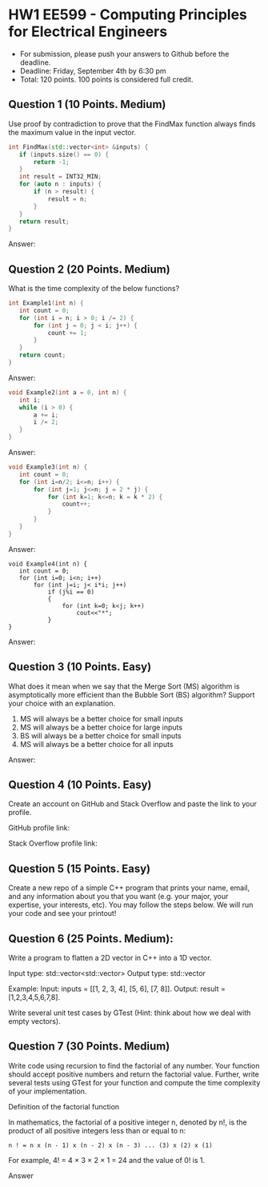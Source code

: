 
# HW1 EE599 - Computing Principles for Electrical Engineers

- For submission, please push your answers to Github before the deadline.
- Deadline: Friday, September 4th by 6:30 pm
- Total: 120 points. 100 points is considered full credit.

## Question 1 (10 Points. Medium)
Use proof by contradiction to prove that the FindMax function always finds the maximum value in the input vector.
```cpp
int FindMax(std::vector<int> &inputs) {
   if (inputs.size() == 0) {
       return -1;
   }
   int result = INT32_MIN;
   for (auto n : inputs) {
       if (n > result) {
           result = n;
       }
   }
   return result;
}
```
Answer: 

## Question 2 (20 Points. Medium)
What is the time complexity of the below functions?

```cpp
int Example1(int n) {
   int count = 0;
   for (int i = n; i > 0; i /= 2) {
       for (int j = 0; j < i; j++) {
           count += 1;
       }
   }
   return count;
}
```
Answer:
```cpp
void Example2(int a = 0, int n) {
   int i;
   while (i > 0) {
       a += i;
       i /= 2;
   }
}
```
Answer:
```cpp
void Example3(int n) {
   int count = 0;
   for (int i=n/2; i<=n; i++) {
       for (int j=1; j<=n; j = 2 * j) {
           for (int k=1; k<=n; k = k * 2) {
               count++;
           }
       }
   }
}
```
Answer:
```
void Example4(int n) {
   int count = 0;
   for (int i=0; i<n; i++)
       for (int j=i; j< i*i; j++)
           if (j%i == 0)
           {
               for (int k=0; k<j; k++)
                   cout<<"*";
           }
}
```
Answer:

## Question 3 (10 Points. Easy)
What does it mean when we say that the Merge Sort (MS) algorithm is asymptotically more efficient than the Bubble Sort (BS) algorithm? Support your choice with an explanation. 
1. MS will always be a better choice for small inputs
2. MS will always be a better choice for large inputs
3. BS will always be a better choice for small inputs
4. MS will always be a better choice for all inputs

Answer:

## Question 4 (10 Points. Easy)
Create an account on GitHub and Stack Overflow and paste the link to your profile.

GitHub profile link:

Stack Overflow profile link:

## Question 5 (15 Points. Easy)
Create a new repo of a simple C++ program that prints your name, email, and any information about you that you want (e.g. your major, your expertise, your interests, etc). You may follow the steps below.
We will run your code and see your printout!


## Question 6 (25 Points. Medium):
 Write a program to flatten a 2D vector in C++ into a 1D vector.

Input type: std::vector<std::vector<int>>
Output type: std::vector<int>

Example: 
Input: inputs = [[1, 2, 3, 4], [5, 6], [7, 8]].
Output: result = [1,2,3,4,5,6,7,8].

Write several unit test cases by GTest (Hint: think about how we deal with empty vectors).

## Question 7 (30 Points. Medium)
Write code using recursion to find the factorial of any number. Your function should accept positive numbers and return the factorial value. Further, write several tests using GTest for your function and compute the time complexity of your implementation.

Definition of the factorial function

In mathematics, the factorial of a positive integer n, denoted by n!, is the product of all positive integers less than or equal to n:

```
n ! = n x (n - 1) x (n - 2) x (n - 3) ... (3) x (2) x (1)
```
For example, 4! = 4 × 3 × 2 × 1 = 24 and the value of 0! is 1.

Answer